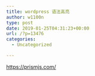 ```yaml
---
title: wordpress 语法高亮
author: w1100n
type: post
date: 2019-01-25T04:31:23+00:00
url: /?p=13476
categories:
  - Uncategorized

---
```

https://prismjs.com/